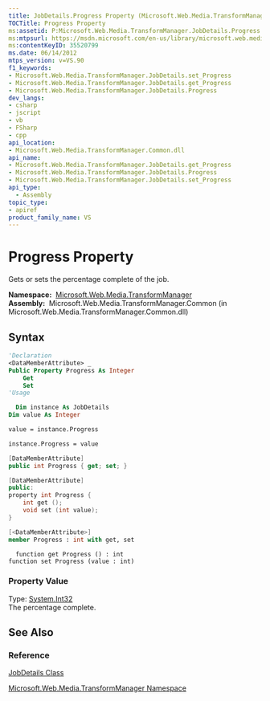 ```yaml
---
title: JobDetails.Progress Property (Microsoft.Web.Media.TransformManager)
TOCTitle: Progress Property
ms:assetid: P:Microsoft.Web.Media.TransformManager.JobDetails.Progress
ms:mtpsurl: https://msdn.microsoft.com/en-us/library/microsoft.web.media.transformmanager.jobdetails.progress(v=VS.90)
ms:contentKeyID: 35520799
ms.date: 06/14/2012
mtps_version: v=VS.90
f1_keywords:
- Microsoft.Web.Media.TransformManager.JobDetails.set_Progress
- Microsoft.Web.Media.TransformManager.JobDetails.get_Progress
- Microsoft.Web.Media.TransformManager.JobDetails.Progress
dev_langs:
- csharp
- jscript
- vb
- FSharp
- cpp
api_location:
- Microsoft.Web.Media.TransformManager.Common.dll
api_name:
- Microsoft.Web.Media.TransformManager.JobDetails.get_Progress
- Microsoft.Web.Media.TransformManager.JobDetails.Progress
- Microsoft.Web.Media.TransformManager.JobDetails.set_Progress
api_type:
  - Assembly
topic_type:
- apiref
product_family_name: VS
---
```


# Progress Property

Gets or sets the percentage complete of the job.

**Namespace:**  [Microsoft.Web.Media.TransformManager](microsoft-web-media-transformmanager-namespace.md)  
**Assembly:**  Microsoft.Web.Media.TransformManager.Common (in Microsoft.Web.Media.TransformManager.Common.dll)

## Syntax

```vb
'Declaration
<DataMemberAttribute> _
Public Property Progress As Integer
    Get
    Set
'Usage

  Dim instance As JobDetails
Dim value As Integer

value = instance.Progress

instance.Progress = value
```

```csharp
[DataMemberAttribute]
public int Progress { get; set; }
```

```cpp
[DataMemberAttribute]
public:
property int Progress {
    int get ();
    void set (int value);
}
```

``` fsharp
[<DataMemberAttribute>]
member Progress : int with get, set
```

```jscript
  function get Progress () : int
function set Progress (value : int)
```

### Property Value

Type: [System.Int32](https://msdn.microsoft.com/library/td2s409d)  
The percentage complete.  

## See Also

### Reference

[JobDetails Class](jobdetails-class-microsoft-web-media-transformmanager.md)

[Microsoft.Web.Media.TransformManager Namespace](microsoft-web-media-transformmanager-namespace.md)

